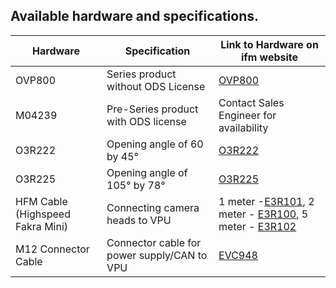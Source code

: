 ## Available hardware and specifications.

| Hardware                         | Specification                               | Link to Hardware on ifm website                                                                                                                                                         |
| -------------------------------- | ------------------------------------------- | --------------------------------------------------------------------------------------------------------------------------------------------------------------------------------------- |
| OVP800                           | Series product without ODS License          | [OVP800](https://www.ifm.com/us/en/product/OVP800)                                                                                                                                      |
| M04239                           | Pre-Series product with ODS license         | Contact Sales Engineer for availability                                                                                                                                                 |
| O3R222                           | Opening angle of 60 by 45°                  | [O3R222](https://www.ifm.com/us/en/product/O3R222)                                                                                                                                      |
| O3R225                           | Opening angle of 105° by 78°                | [O3R225](https://www.ifm.com/us/en/product/O3R225)                                                                                                                                      |
| HFM Cable (Highspeed Fakra Mini) | Connecting camera heads to VPU              | 1 meter -[E3R101](https://www.ifm.com/us/en/product/E3R101), 2 meter - [E3R100](https://www.ifm.com/us/en/product/E3R100), 5 meter - [E3R102](https://www.ifm.com/us/en/product/E3R102) |
| M12 Connector Cable              | Connector cable for power supply/CAN to VPU | [EVC948](https://www.ifm.com/us/en/product/EVC948)                                                                                                                                      |

<!--TODO: Add the information about adapter cables->